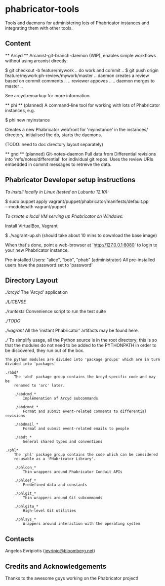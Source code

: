 # phabricator-tools

Tools and daemons for administering lots of Phabricator instances and
integrating them with other tools.

## Content

** Arcyd **
Arcanist-git-branch-daemon (WIP), enables simple workflows without using
arcanist directly:

  $ git checkout -b feature/mywork
  .. do work and commit ..
  $ git push origin feature/mywork:ph-review/mywork/master
  .. daemon creates a review based on commit comments ..
  .. reviewer appoves ..
  .. daemon merges to master ..

See arcyd.remarkup for more information.

** phi ** (planned)
A command-line tool for working with lots of Phabricator instances,
e.g.

  $ phi new myinstance

Creates a new Phabricator webfront for 'myinstance' in the instances/
directory, initialised the db, starts the daemons.

(TODO: need to doc directory layout separately)

** gnd ** (planned)
Git-notes-daemon
Pull data from Differential revisions into 'refs/notes/differential' for
individual git repos.  Uses the review URIs embedded in commit messages to
retreive the data.

## Phabricator Developer setup instructions

*To install locally in Linux (tested on Lubuntu 12.10):*

$ sudo puppet apply vagrant/puppet/phabricator/manifests/default.pp \
    --modulepath vagrant/puppet

*To create a local VM serving up Phabricator on Windows:*

Install VirtualBox, Vagrant

$ ./vagrant-up.sh
(should take about 10 mins to download the base image)

When that's done, point a web-browser at 'http://127.0.0.1:8080'
to login to your new Phabricator instance.

Pre-installed Users: "alice", "bob", "phab" (administrator)
All pre-installed users have the password set to 'password'

## Directory Layout

*./arcyd*
    The 'Arcyd' application

*./LICENSE*

*./runtests*
    Convenience script to run the test suite

*./TODO*

*./vagrant*
    All the 'instant Phabricator' artifacts may be found here.

*./*
    To simplify usage, all the Python source is in the root directory;
    this is so that the modules do not need to be added to the PYTHONPATH
    in order to be discovered, they run out of the box.

    The python modules are divided into 'package groups' which are in turn
    divided into 'packages'

    ./abd*
        The 'abd' package group contains the Arcyd-specific code and may be
        renamed to 'arc' later.

        ./abdcmd_*
            Implemenation of Arcyd subcommands

        ./abdcmnt_*
            Format and submit event-related comments to differential revisions

        ./abdmail_*
            Format and submit event-related emails to people

        ./abdt_*
            General shared types and conventions

    ./phl*
        The 'phl' package group contains the code which can be considered
        re-usable as a 'PHabricator Library'.

        ./phlcon_*
            Thin wrappers around Phabricator Conduit APIs

        ./phldef_*
            Predefined data and constants

        ./phlgit_*
            Thin wrappers around Git subcommands

        ./phlgitu_*
            High-level Git utilities

        ./phlsys_*
            Wrappers around interaction with the operating system

## Contacts

Angelos Evripiotis (jevripio@bloomberg.net)

## Credits and Acknowledgements

Thanks to the awesome guys working on the Phabricator project!
